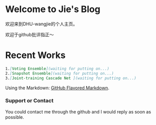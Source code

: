 # Welcome to Jie's Blog

欢迎来到DHU-wangjie的个人主页。

欢迎于github批评指正～

# Recent Works

```markdown
1.[Voting Ensemble](waiting for putting on...)
2.[Snapshot Ensemble](waiting for putting on...)
3.[Joint-training Cascade Net ](waiting for putting on...)
```

Using the Markdown: [GitHub Flavored Markdown](https://guides.github.com/features/mastering-markdown/).

### Support or Contact
You could contact me through the github and I would reply as soon as possible.
